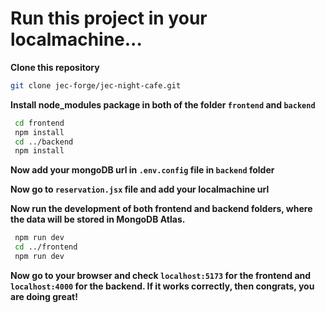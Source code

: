 # Run this project in your localmachine...

**Clone this repository**
 ```bash
 git clone jec-forge/jec-night-cafe.git
```

**Install node_modules package in both of the folder `frontend` and `backend`**
```bash
 cd frontend
 npm install
 cd ../backend
 npm install
```
**Now add your mongoDB url in `.env.config` file in `backend` folder**

**Now go to `reservation.jsx` file and add your localmachine url**

**Now run the development of both frontend and backend folders, where the data will be stored in MongoDB Atlas.**
```bash
 npm run dev
 cd ../frontend
 npm run dev
```
**Now go to your browser and check `localhost:5173` for the frontend and `localhost:4000` for the backend. If it works correctly, then congrats, you are doing great!**
